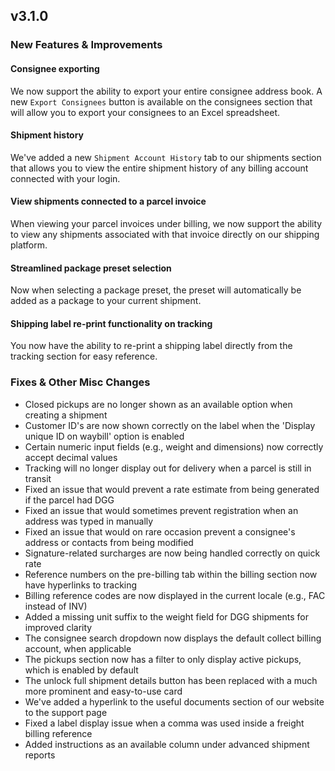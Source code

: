 ## v3.1.0

### New Features & Improvements

#### Consignee exporting

We now support the ability to export your entire consignee address book. A new `Export Consignees` button is available on the consignees section that will allow you to export your consignees to an Excel spreadsheet.

#### Shipment history

We've added a new `Shipment Account History` tab to our shipments section that allows you to view the entire shipment history of any billing account connected with your login.

#### View shipments connected to a parcel invoice

When viewing your parcel invoices under billing, we now support the ability to view any shipments associated with that invoice directly on our shipping platform.

#### Streamlined package preset selection

Now when selecting a package preset, the preset will automatically be added as a package to your current shipment.

#### Shipping label re-print functionality on tracking

You now have the ability to re-print a shipping label directly from the tracking section for easy reference.

### Fixes & Other Misc Changes

- Closed pickups are no longer shown as an available option when creating a shipment
- Customer ID's are now shown correctly on the label when the 'Display unique ID on waybill' option is enabled
- Certain numeric input fields (e.g., weight and dimensions) now correctly accept decimal values
- Tracking will no longer display out for delivery when a parcel is still in transit
- Fixed an issue that would prevent a rate estimate from being generated if the parcel had DGG
- Fixed an issue that would sometimes prevent registration when an address was typed in manually
- Fixed an issue that would on rare occasion prevent a consignee's address or contacts from being modified
- Signature-related surcharges are now being handled correctly on quick rate
- Reference numbers on the pre-billing tab within the billing section now have hyperlinks to tracking
- Billing reference codes are now displayed in the current locale (e.g., FAC instead of INV)
- Added a missing unit suffix to the weight field for DGG shipments for improved clarity
- The consignee search dropdown now displays the default collect billing account, when applicable
- The pickups section now has a filter to only display active pickups, which is enabled by default
- The unlock full shipment details button has been replaced with a much more prominent and easy-to-use card
- We've added a hyperlink to the useful documents section of our website to the support page
- Fixed a label display issue when a comma was used inside a freight billing reference
- Added instructions as an available column under advanced shipment reports
